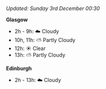 *Updated: Sunday 3rd December 00:30*

**Glasgow**

* 2h - 9h: :cloud: Cloudy
* 10h, 11h: :partly_sunny: Partly Cloudy
* 12h: :sunny: Clear
* 13h: :partly_sunny: Partly Cloudy

**Edinburgh**

* 2h - 13h: :cloud: Cloudy
